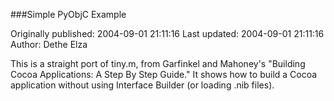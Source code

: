 ###Simple PyObjC Example

Originally published: 2004-09-01 21:11:16
Last updated: 2004-09-01 21:11:16
Author: Dethe Elza

This is a straight port of tiny.m, from Garfinkel and Mahoney's "Building Cocoa Applications: A Step By Step Guide."  It shows how to build a Cocoa application without using Interface Builder (or loading .nib files).